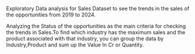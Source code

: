 Exploratory Data analysis for Sales Dataset to see the trends in the sales of the opportunities from 2019 to 2024.

Analyzing the Status of the opportunities as the main criteria for checking the trends in Sales.To find which industry has the maximum sales and the product associated with that industry, you can group the data by Industry,Product and sum up the Value In Cr or Quantity.
